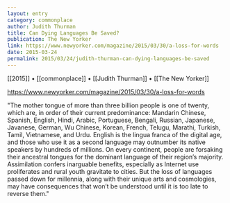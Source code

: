 ```yaml
---
layout: entry
category: commonplace
author: Judith Thurman
title: Can Dying Languages Be Saved?
publication: The New Yorker
link: https://www.newyorker.com/magazine/2015/03/30/a-loss-for-words
date: 2015-03-24
permalink: 2015/03/24/judith-thurman-can-dying-languages-be-saved
---
```


[[2015]] • [[commonplace]] • [[Judith Thurman]] • [[The New Yorker]]

https://www.newyorker.com/magazine/2015/03/30/a-loss-for-words

"The mother tongue of more than three billion people is one of twenty, which are, in order of their current predominance: Mandarin Chinese, Spanish, English, Hindi, Arabic, Portuguese, Bengali, Russian, Japanese, Javanese, German, Wu Chinese, Korean, French, Telugu, Marathi, Turkish, Tamil, Vietnamese, and Urdu. English is the lingua franca of the digital age, and those who use it as a second language may outnumber its native speakers by hundreds of millions. On every continent, people are forsaking their ancestral tongues for the dominant language of their region’s majority. Assimilation confers inarguable benefits, especially as Internet use proliferates and rural youth gravitate to cities. But the loss of languages passed down for millennia, along with their unique arts and cosmologies, may have consequences that won’t be understood until it is too late to reverse them."
 
 
